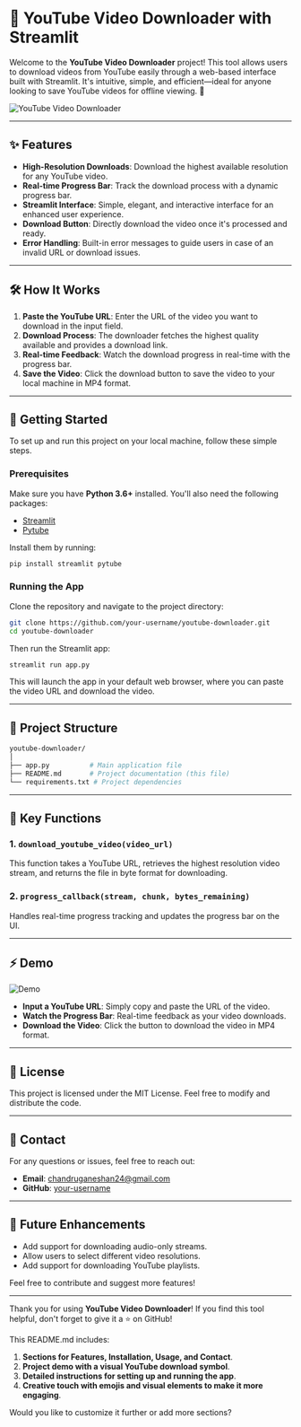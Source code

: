 # 🎥 YouTube Video Downloader with Streamlit

Welcome to the **YouTube Video Downloader** project! This tool allows users to download videos from YouTube easily through a web-based interface built with Streamlit. It's intuitive, simple, and efficient—ideal for anyone looking to save YouTube videos for offline viewing. 🚀

![YouTube Video Downloader](https://upload.wikimedia.org/wikipedia/commons/b/b8/YouTube_Logo_2017.svg)

---

## ✨ Features

- **High-Resolution Downloads**: Download the highest available resolution for any YouTube video.
- **Real-time Progress Bar**: Track the download process with a dynamic progress bar.
- **Streamlit Interface**: Simple, elegant, and interactive interface for an enhanced user experience.
- **Download Button**: Directly download the video once it's processed and ready.
- **Error Handling**: Built-in error messages to guide users in case of an invalid URL or download issues.

---

## 🛠️ How It Works

1. **Paste the YouTube URL**: Enter the URL of the video you want to download in the input field.
2. **Download Process**: The downloader fetches the highest quality available and provides a download link.
3. **Real-time Feedback**: Watch the download progress in real-time with the progress bar.
4. **Save the Video**: Click the download button to save the video to your local machine in MP4 format.

---

## 🚀 Getting Started

To set up and run this project on your local machine, follow these simple steps.

### Prerequisites

Make sure you have **Python 3.6+** installed. You'll also need the following packages:

- [Streamlit](https://streamlit.io)
- [Pytube](https://pytube.io)

Install them by running:

```bash
pip install streamlit pytube
```

### Running the App

Clone the repository and navigate to the project directory:

```bash
git clone https://github.com/your-username/youtube-downloader.git
cd youtube-downloader
```

Then run the Streamlit app:

```bash
streamlit run app.py
```

This will launch the app in your default web browser, where you can paste the video URL and download the video.

---

## 📂 Project Structure

```bash
youtube-downloader/
│
├── app.py          # Main application file
├── README.md       # Project documentation (this file)
└── requirements.txt # Project dependencies
```

---

## 🎯 Key Functions

### 1. `download_youtube_video(video_url)`
This function takes a YouTube URL, retrieves the highest resolution video stream, and returns the file in byte format for downloading.

### 2. `progress_callback(stream, chunk, bytes_remaining)`
Handles real-time progress tracking and updates the progress bar on the UI.

---

## ⚡ Demo

![Demo](https://upload.wikimedia.org/wikipedia/commons/thumb/4/49/YouTube_down_arrow.png/320px-YouTube_down_arrow.png)

- **Input a YouTube URL**: Simply copy and paste the URL of the video.
- **Watch the Progress Bar**: Real-time feedback as your video downloads.
- **Download the Video**: Click the button to download the video in MP4 format.

---

## 📄 License

This project is licensed under the MIT License. Feel free to modify and distribute the code.

---

## 📧 Contact

For any questions or issues, feel free to reach out:

- **Email**: chandruganeshan24@gmail.com
- **GitHub**: [your-username](https://github.com/chandru-g24)

---

## 🌟 Future Enhancements

- Add support for downloading audio-only streams.
- Allow users to select different video resolutions.
- Add support for downloading YouTube playlists.

Feel free to contribute and suggest more features!

---

Thank you for using **YouTube Video Downloader**! If you find this tool helpful, don't forget to give it a ⭐ on GitHub!


This README.md includes:

1. **Sections for Features, Installation, Usage, and Contact**.
2. **Project demo with a visual YouTube download symbol**.
3. **Detailed instructions for setting up and running the app**.
4. **Creative touch with emojis and visual elements to make it more engaging**.

Would you like to customize it further or add more sections?
